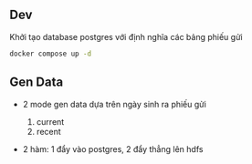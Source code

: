 
## Dev
Khởi tạo database postgres với định nghĩa các bảng phiếu gửi
```bash
docker compose up -d
```

## Gen Data
- 2 mode gen data dựa trên ngày sinh ra phiếu gửi
  1. current
  2. recent

- 2 hàm: 1 đẩy vào postgres, 2 đẩy thẳng lên hdfs